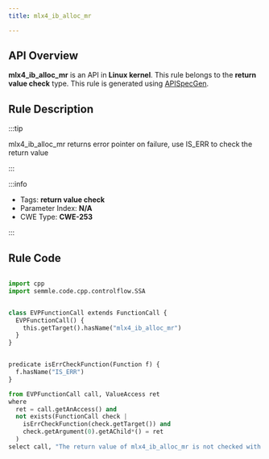 ```yaml
---
title: mlx4_ib_alloc_mr

---
```



## API Overview
**mlx4_ib_alloc_mr** is an API in **Linux kernel**. This rule belongs to the **return value check** type. This rule is generated using [APISpecGen](../../tools/APISpecGen).
## Rule Description

:::tip

mlx4_ib_alloc_mr returns error pointer on failure, use IS_ERR to check the return value

:::

:::info

- Tags: **return value check**
- Parameter Index: **N/A**
- CWE Type: **CWE-253**

:::

## Rule Code
```python

import cpp
import semmle.code.cpp.controlflow.SSA


class EVPFunctionCall extends FunctionCall {
  EVPFunctionCall() {
    this.getTarget().hasName("mlx4_ib_alloc_mr")
  }
}


predicate isErrCheckFunction(Function f) {
  f.hasName("IS_ERR") 
}

from EVPFunctionCall call, ValueAccess ret
where
  ret = call.getAnAccess() and
  not exists(FunctionCall check |
    isErrCheckFunction(check.getTarget()) and
    check.getArgument(0).getAChild*() = ret
  )
select call, "The return value of mlx4_ib_alloc_mr is not checked with IS_ERR."
    
```